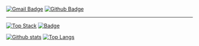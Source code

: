 [![Gmail Badge](https://img.shields.io/badge/-ho46825@gmail.com-c14438?style=flat&logo=Gmail&logoColor=white&link=mailto:ho46825@gmail.com)](mailto:ho46825@gmail.com) [![Github Badge](https://img.shields.io/badge/-rnintai-grey?style=flat&logo=github&logoColor=white&link=https://github.com/rnintai/)](https://www.github.com/rnintai/) 
<hr>  

[![Top Stack](https://widget.realdeveloper.pro/api/top?stack=JavaScript,Python,Java)](https://github.com/rnintai)
[![Badge](https://widget.realdeveloper.pro/api/badge?title=Languages&badges=JavaScript,TypeScript,React)](https://github.com/rnintai)

[![Github stats](https://github-readme-stats.vercel.app/api?username=rnintai&show_icons=true&include_all_commits=true)](https://github.com/rnintai/github-readme-stats)
[![Top Langs](https://github-readme-stats.vercel.app/api/top-langs/?username=rnintai&layout=compact)](https://github.com/rnintai/github-readme-stats)
